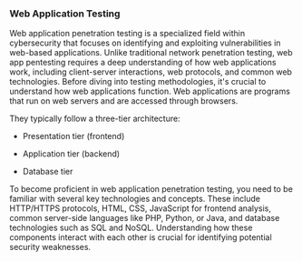 <h3>Web Application Testing</h3>

Web application penetration testing is a specialized field within cybersecurity that focuses on identifying and exploiting vulnerabilities in web-based applications. Unlike traditional network penetration testing, web app pentesting requires a deep understanding of how web applications work, including client-server interactions, web protocols, and common web technologies. Before diving into testing methodologies, it's crucial to understand how web applications function. Web applications are programs that run on web servers and are accessed through browsers.

They typically follow a three-tier architecture:

- Presentation tier (frontend)

- Application tier (backend)

- Database tier

To become proficient in web application penetration testing, you need to be familiar with several key technologies and concepts. These include HTTP/HTTPS protocols, HTML, CSS, JavaScript for frontend analysis, common server-side languages like PHP, Python, or Java, and database technologies such as SQL and NoSQL. Understanding how these components interact with each other is crucial for identifying potential security weaknesses.
